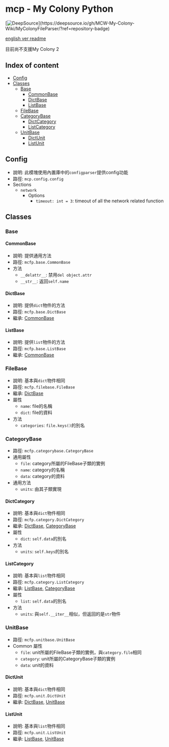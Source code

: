 # mcp - My Colony Python

  [![DeepSource](https://deepsource.io/gh/MCW-My-Colony-Wiki/MyColonyFileParser.svg/?label=active+issues&show_trend=true&token=zjOyAP4RLEuWcm5YOU1NQJW_)](https://deepsource.io/gh/MCW-My-Colony-Wiki/MyColonyFileParser/?ref=repository-badge)
  
  [english ver readme](README.md)
  
  目前尚不支援My Colony 2

## Index of content

- [Config](##Config)
- [Classes](##Classes)
  - [Base](###Base)
    - [CommonBase](####CommonBase)
    - [DictBase](####DictBase)
    - [ListBase](####ListBase)
  - [FileBase](###FileBase)
  - [CategoryBase](###CategoryBase)
    - [DictCategory](####DictCategory)
    - [ListCategory](####ListCategory)
  - [UnitBase](###UnitBase)
    - [DictUnit](####DictUnit)
    - [ListUnit](####ListUnit)

## Config

- 說明: 此模塊使用內置庫中的`configparser`提供config功能
- 路徑: `mcp.config.config`
- Sections
  - `network`
    - Options
      - `timeout: int = 3`: timeout of all the network related function

## Classes

### Base

#### CommonBase

- 說明: 提供通用方法
- 路徑: `mcfp.base.CommonBase`
- 方法
  - `__delattr__`: 禁用`del object.attr`
  - `__str__`: 返回`self.name`

#### DictBase

- 說明: 提供`dict`物件的方法
- 路徑: `mcfp.base.DictBase`
- 繼承: [CommonBase](####CommonBase)

#### ListBase

- 說明: 提供`list`物件的方法
- 路徑: `mcfp.base.ListBase`
- 繼承: [CommonBase](####CommonBase)

### FileBase

- 說明: 基本與`dict`物件相同
- 路徑: `mcfp.filebase.FileBase`
- 繼承: [DictBase](####DictBase)
- 屬性
  - `name`: file的名稱
  - `dict`: file的資料
- 方法
  - `categories`: `file.keys()`的別名

### CategoryBase

- 路徑: `mcfp.categorybase.CategoryBase`
- 通用屬性
  - `file`: category所屬的FileBase子類的實例
  - `name`: category的名稱
  - `data`: category的資料
- 通用方法
  - `units`: 由其子類實現

#### DictCategory

- 說明: 基本與`dict`物件相同
- 路徑: `mcfp.category.DictCategory`
- 繼承: [DictBase](####DictBase), [CategoryBase](###CategoryBase)
- 屬性
  - `dict`: `self.data`的別名
- 方法
  - `units`: `self.keys`的別名

#### ListCategory

- 說明: 基本與`list`物件相同
- 路徑: `mcfp.category.ListCategory`
- 繼承: [ListBase](####ListBase), [CategoryBase](###CategoryBase)
- 屬性
  - `list`: `self.data`的別名
- 方法
  - `units`: 與`self.__iter__`相似，但返回的是`str`物件

### UnitBase

- 路徑: `mcfp.unitbase.UnitBase`
- Common 屬性
  - `file`: unit所屬的FileBase子類的實例，與`category.file`相同
  - `category`: unit所屬的CategoryBase子類的實例
  - `data`: unit的資料

#### DictUnit

- 說明: 基本與`dict`物件相同
- 路徑: `mcfp.unit.DictUnit`
- 繼承: [DictBase](####DictBase), [UnitBase](###UnitBase)

#### ListUnit

- 說明: 基本與`list`物件相同
- 路徑: `mcfp.unit.ListUnit`
- 繼承: [ListBase](####ListBase), [UnitBase](###UnitBase)

